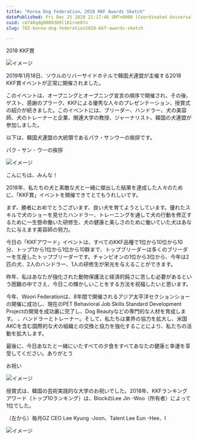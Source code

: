 ```yaml
---
title: "Korea Dog Federation、2018 KKF Awards Sketch"
datePublished: Fri Dec 25 2020 21:17:46 GMT+0000 (Coordinated Universal Time)
cuid: cm740qdg0000309l161rne87n
slug: 782-korea-dog-federation2018-kkf-awards-sketch

---
```



2018 KKF賞

![イメージ](https://cdn.hashnode.com/res/hashnode/image/upload/v1739492172855/c57d378e-52a9-4999-ac0d-6b0f2e46d0db.jpeg)

2019年1月18日、ソウルのリバーサイドホテルで韓国犬連盟が主催する2018 KKF賞イベントが正常に開催されました。

このイベントは、オープニングとオープニング宣言の順序で開催され、その後、ゲスト、感謝のプラーク、KKFによる優秀な人々のプレゼンテーション、授賞式の紹介が続きました。このイベントには、ブリーダー、ハンドラー、犬の美容師、犬のトレーナーと企業、関連大学の教授、ジャーナリスト、韓国の犬連盟が参加しました。

以下は、韓国犬連盟の大統領であるパク・サンウーの挨拶です。

パク・サン - ウーの挨拶

![イメージ](https://cdn.hashnode.com/res/hashnode/image/upload/v1739492175370/a839551c-8a07-4ad0-8411-d340a49a3419.jpeg)

こんにちは、みんな！

2018年、私たちの犬と素敵な犬と一緒に傑出した結果を達成した人々のために、「KKF賞」イベントを開催できてとてもうれしいです。

まず、勝者におめでとうございます、良い犬を育てようとしています。優れたスキルで犬のショーを見せたハンドラー、トレーニングを通して犬の行動を修正するために一生懸命働いた研修生、犬の健康と美しさのために働いていた犬はあなたに与えます美容師の努力。

今日の「KKFアワード」イベントは、すべてのKKF品種で1位から10位から10分、トップ1から1位から1位から10群まで、トップブリーダーは多くのブリーダーを生産したトップブリーダーです。チャンピオンの1位から3位から、今年は2匹の犬、2人のハンドラー、1人の研修生が栄光を与えることができます。

昨年、私はあなたが強化された動物保護法と経済的鈍さに苦しむ必要があるという困難の中でさえ、今日この輝かしいことをする方法を祝福したいと思います。

今年、Woori Federationは、8年間で開催されるアジア太平洋セクションショーの開催に成功し、現在のPET Behavioral Job Skills Standard Development Projectの開発を成功裏に完了し、Dog Beautyなどの専門的な人材を育成します。 、ハンドラーとトレーナー。そして、私たちは業界の協力を拡大し、米国AKCを含む国際的な犬の組織との交換と協力を強化することにより、私たちの活動を拡大します。

最後に、今日あなたと一緒にいたすべての夕食をすべてあなたの健康と幸運を享受してください。ありがとう

お祝い

![イメージ](https://cdn.hashnode.com/res/hashnode/image/upload/v1739492177740/e8cbabb9-fe97-403e-b440-0f83fd0942c5.jpeg)

授賞式は、韓国の芸術実践的な大学のお祝いでした。2018年、KKFランキングアワード（トップ10ランキング）は、BlockのLee Jin -Woo（所有者）によって1位でした。

（左から）毎月GZ CEO Lee Kyung -Joon、Talent Lee Eun -Hee、I

![イメージ](https://cdn.hashnode.com/res/hashnode/image/upload/v1739492179588/fe298fee-b7ba-4c67-9656-3b7dc09aab4d.jpeg)